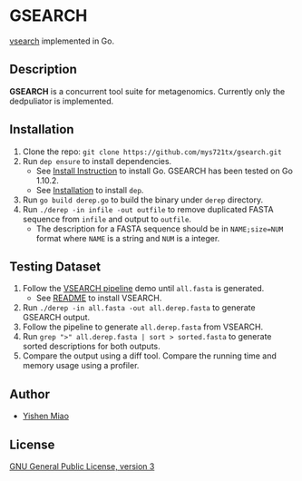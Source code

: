 # GSEARCH

[vsearch](https://github.com/torognes/vsearch) implemented in Go.

## Description

**GSEARCH** is a concurrent tool suite for metagenomics. Currently only the
dedpuliator is implemented.

## Installation

1. Clone the repo: `git clone https://github.com/mys721tx/gsearch.git`
2. Run `dep ensure` to install dependencies.
    * See [Install Instruction](https://golang.org/doc/install) to install Go.
        GSEARCH has been tested on Go 1.10.2.
    * See [Installation](https://golang.github.io/dep/docs/installation.html) to
        install `dep`.
3. Run `go build derep.go` to build the binary under `derep` directory.
4. Run `./derep -in infile -out outfile` to remove duplicated FASTA sequence
    from `infile` and output to `outfile`.
    * The description for a FASTA sequence should be in `NAME;size=NUM` format
        where `NAME` is a string and `NUM` is a integer.

## Testing Dataset

1. Follow the [VSEARCH pipeline](https://github.com/torognes/vsearch/wiki/VSEARCH-pipeline)
    demo until `all.fasta` is generated.
    * See [README](https://github.com/torognes/vsearch) to install VSEARCH.
2. Run `./derep -in all.fasta -out all.derep.fasta` to generate GSEARCH output.
3. Follow the pipeline to generate `all.derep.fasta` from VSEARCH.
4. Run `grep ">" all.derep.fasta | sort > sorted.fasta` to generate sorted
    descriptions for both outputs.
5. Compare the output using a diff tool. Compare the running time and memory
    usage using a profiler.

## Author

* [Yishen Miao](https://github.com/mys721tx)

## License

[GNU General Public License, version 3](http://www.gnu.org/licenses/gpl-3.0.html)
